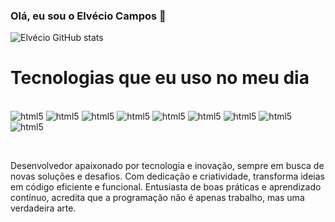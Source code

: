 

### Olá, eu sou o Elvécio Campos   👋</br>


![Elvécio GitHub stats](https://github-readme-stats.vercel.app/api?username=elveciocampos&show_icons=true&theme=dark) 



# Tecnologias que eu uso no meu dia

<div style="display: inline_block"></br>
  <img aling="center" alt="html5" src="https://img.shields.io/badge/HTML-239120?style=for-the-badge&logo=html5&logoColor=white" />  
  <img aling="center" alt="html5" src="https://img.shields.io/badge/CSS-239120?&style=for-the-badge&logo=css3&logoColor=white" />
  <img aling="center" alt="html5" src="https://img.shields.io/badge/JavaScript-F7DF1E?style=for-the-badge&logo=javascript&logoColor=black" />
  <img aling="center" alt="html5" src="https://img.shields.io/badge/Angular-DD0031?style=for-the-badge&logo=angular&logoColor=white" />
  <img aling="center" alt="html5" src="https://img.shields.io/badge/Node.js-43853D?style=for-the-badge&logo=node.js&logoColor=white" />
  <img aling="center" alt="html5" src="https://img.shields.io/badge/PHP-777BB4?style=for-the-badge&logo=php&logoColor=white" />
  <img aling="center" alt="html5" src="https://img.shields.io/badge/Bootstrap-563D7C?style=for-the-badge&logo=bootstrap&logoColor=white" />
  <img aling="center" alt="html5" src="https://img.shields.io/badge/Material--UI-0081CB?style=for-the-badge&logo=material-ui&logoColor=white" />
  <img aling="center" alt="html5" src="https://img.shields.io/badge/React-20232A?style=for-the-badge&logo=react&logoColor=61DAFB" />
</div>


</br><p> Desenvolvedor apaixonado por tecnologia e inovação, sempre em busca de novas soluções e desafios. Com dedicação e criatividade, transforma ideias em código eficiente e funcional. Entusiasta de boas práticas e aprendizado contínuo, acredita que a programação não é apenas trabalho, mas uma verdadeira arte. </p>





